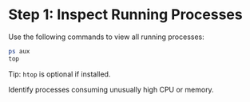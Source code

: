 # Step 1: Inspect Running Processes

Use the following commands to view all running processes:

```bash
ps aux
top
```

Tip: `htop` is optional if installed.

Identify processes consuming unusually high CPU or memory.
